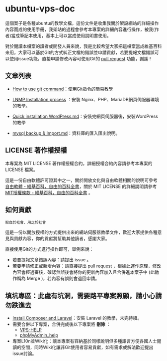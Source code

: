 # ubuntu-vps-doc
這個案子是各種ubuntu的教學文檔，這份文件是收集我關於架設網站的詳細操作內容而成的使用手冊，我架站的過程會參考本專案的詳細內容進行操作，被我(作者)當成筆記本使用，基本上可以當成使用說明書使用。

對於閱讀本檔案的讀者或開發人員來說，我是比較希望大家把這檔案當成維基百科來用，大家可以基於Git的方式糾正文檔的錯誤並申請貢獻，若要提報文檔錯誤可以使用issue功能，直接申請修改內容可使用Git的 [pull request](https://help.github.com/en/github/collaborating-with-issues-and-pull-requests/about-pull-requests) 功能，謝謝 ! 

## 文章列表
* [How to use git command](https://github.com/toppy368/ubuntu-vps-doc/blob/master/How%20to%20use%20git%20command.md)：使用Git指令的簡易教學  

* [LNMP Installation process](https://github.com/toppy368/ubuntu-vps-doc/blob/master/LNMP%20Installation%20process.md) ：安裝 Nginx、PHP、MariaDB網頁伺服器環境的教學。  

* [Quick installation WordPress.md](https://github.com/toppy368/ubuntu-vps-doc/blob/master/Quick%20installation%20WordPress.md)：安裝完網頁伺服器後，安裝WordPress的教學  

* [mysql backup & Import.md](https://github.com/toppy368/ubuntu-vps-doc/blob/master/mysql%20backup%20%26%20Import.mds)：資料庫的匯入匯出說明。

## LICENSE 著作權授權
本專案為 MIT LICENSE 著作權授權合約，詳細授權合約內容請參考本專案的 LICENSE 檔案。  

這是一份自由軟體許可證其中之一，關於開放文化與自由軟體相關的說明可參考 [自由軟體 - 維基百科，自由的百科全書](https://zh.wikipedia.org/wiki/%E8%87%AA%E7%94%B1%E8%BD%AF%E4%BB%B6)，關於 MIT LICENSE 的詳細說明請參考 [MIT授權條款 - 維基百科，自由的百科全書](https://zh.wikipedia.org/wiki/MIT%E8%A8%B1%E5%8F%AF%E8%AD%89) 。

## 如何貢獻

    取自於社會、用之於社會

這是一份以開放授權的方式提供出來的網站伺服器教學文件，歡迎大家提供各種意見與貢獻內容，你的貢獻將幫助其他讀者，感謝大家。

直接使用Git的方式進行操作即可，舉例來說：
* 若要提報文章錯誤內容：請提出 issue 。
* 若要申請修正或新增內容：請直接提出 pull request ，根據此運作原理，修改內容會經過審核，確認無誤後會將你的更新內容加入且合併進本案子中 (此動作稱為 Merge )，若內容有誤則會退回申請。

## 填坑專區：此處有坑洞，需要路平專案照顧，請小心請勿跌進去

* [Install Composer and Laravel](https://github.com/toppy368/ubuntu-vps-doc/blob/master/Install%20Composer%20and%20Laravel.md)：安裝 Laravel 的教學，未完待續。
* 需要合併以下專案，合併完成後以下專案將 **刪除** ：
    * [VPS-HELP](https://github.com/toppy368/VPS-HELP)
    * [phpMyAdmin_help](https://github.com/toppy368/phpMyAdmin_help)
* 專案L10n並Wiki化：讓本專案有容納基於同樣說明但多種語言方便各國人士閱讀的空間，同時Wiki化讓非Git使用者容易貢獻，如有需求或解法歡迎提出issue討論。